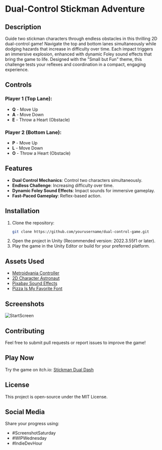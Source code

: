 # Dual-Control Stickman Adventure

## Description
Guide two stickman characters through endless obstacles in this thrilling 2D dual-control game! Navigate the top and bottom lanes simultaneously while dodging hazards that increase in difficulty over time. Each impact triggers an immersive explosion, enhanced with dynamic Foley sound effects that bring the game to life. Designed with the "Small but Fun" theme, this challenge tests your reflexes and coordination in a compact, engaging experience.

## Controls
### Player 1 (Top Lane):
- **Q** - Move Up
- **A** - Move Down
- **E** - Throw a Heart (Obstacle)

### Player 2 (Bottom Lane):
- **P** - Move Up
- **L** - Move Down
- **O** - Throw a Heart (Obstacle)

## Features
- **Dual Control Mechanics**: Control two characters simultaneously.
- **Endless Challenge**: Increasing difficulty over time.
- **Dynamic Foley Sound Effects**: Impact sounds for immersive gameplay.
- **Fast-Paced Gameplay**: Reflex-based action.

## Installation
1. Clone the repository:
   ```sh
   git clone https://github.com/yourusername/dual-control-game.git
   ```
2. Open the project in Unity (Recommended version: 2022.3.55f1 or later).
3. Play the game in the Unity Editor or build for your preferred platform.

## Assets Used
- [Metroidvania Controller](https://assetstore.unity.com/packages/2d/characters/metroidvania-controller-1667)
- [2D Character Astronaut](https://assetstore.unity.com/packages/2d/characters/2d-character-astronaut-18265)
- [Pixabay Sound Effects](https://pixabay.com/sound-effects/)
- [Pizza Is My Favorite Font](https://www.1001fonts.com/pizza-is-my-favorite-font.html)

## Screenshots
![StartScreen](Screenshot/StartScreen.png)

## Contributing
Feel free to submit pull requests or report issues to improve the game!

## Play Now
Try the game on itch.io: [Stickman Dual Dash](https://rainbow-flamingo.itch.io/stickman-dual-dash)

## License
This project is open-source under the MIT License.

## Social Media
Share your progress using:
- #ScreenshotSaturday
- #WIPWednesday
- #IndieDevHour
